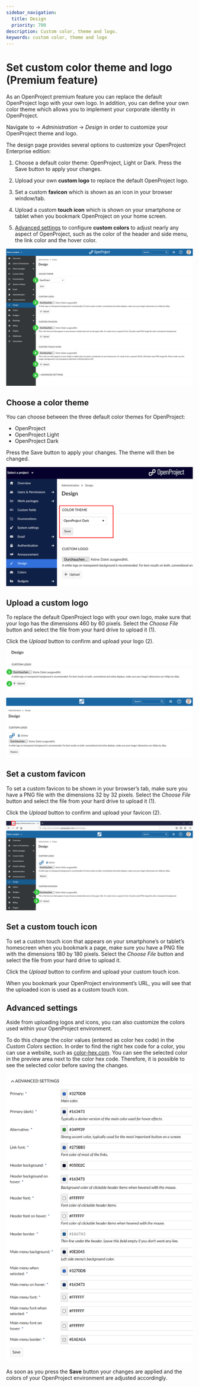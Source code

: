 ```yaml
---
sidebar_navigation:
  title: Design
  priority: 700
description: Custom color, theme and logo.
keywords: custom color, theme and logo
---
```

# Set custom color theme and logo (Premium feature)

As an OpenProject premium feature you can replace the default  OpenProject logo with your own logo. In addition, you can define your own color theme which allows you to implement your corporate identity in OpenProject.

Navigate to -> *Administration* -> *Design* in order to customize your OpenProject theme and logo.

The design page provides several options to customize your OpenProject Enterprise edition:

1. Choose a default color theme: OpenProject, Light or Dark. Press the Save button to apply your changes.

2. Upload your own **custom logo** to replace the default OpenProject logo.

3. Set a custom **favicon** which is shown as an icon in your browser window/tab.
4. Upload a custom **touch icon** which is shown on your smartphone or tablet when you bookmark OpenProject on your home screen.
5. [Advanced settings](#advanced-settings) to configure **custom colors** to adjust nearly any aspect of OpenProject, such  as the color of the header and side menu, the link color and the hover color.

![System-admin-guide_design](System-admin-guide_design.png)

## Choose a color theme

You can choose between the three default color themes for OpenProject:

* OpenProject 
* OpenProject Light
* OpenProject Dark

Press the Save button to apply your changes. The theme will then be changed.

![System-admin-guide_color-theme](System-admin-guide_color-theme.png)



## Upload a custom logo

To replace the default OpenProject logo with your own logo, make sure that your logo has the dimensions 460 by 60 pixels. Select the *Choose File* button and select the file from your hard drive to upload it (1).

Click the *Upload* button to confirm and upload your logo (2).

![Sys-admin-design-upload-logo](Sys-admin-design-upload-logo.png)

![upload logo](image-20200121143402479.png)

## Set a custom favicon

To set a custom favicon to be shown in your browser’s tab, make sure  you have a PNG file with the dimensions 32 by 32 pixels. Select the *Choose File* button and select the file from your hard drive to upload it (1).

Click the *Upload* button to confirm and upload your favicon (2).

![Sys-admin-design-favicon](Sys-admin-design-favicon-1579613889024.png)

## Set a custom touch icon

To set a custom touch icon that appears on your smartphone’s or  tablet’s homescreen when you bookmark a page, make sure you have a PNG  file with the dimensions 180 by 180 pixels. Select the *Choose File* button and select the file from your hard drive to upload it.

Click the *Upload* button to confirm and upload your custom touch icon.

When you bookmark your OpenProject environment’s URL, you will see that the uploaded icon is used as a custom touch icon.

## Advanced settings

Aside from uploading logos and icons, you can also customize the colors used within your OpenProject environment. 

To do this change the color values (entered as color hex code) in the *Custom Colors* section. In order to find the right hex code for a color, you can use a website, such as [color-hex.com](https://www.color-hex.com/).
 You can see the selected color in the preview area next to the color hex code. Therefore, it is possible to see the selected color before saving the changes.

![Advanced settings colors](image-20200211140615090.png)

As soon as you press the **Save** button your changes are applied and the colors of your OpenProject environment are adjusted accordingly.

 